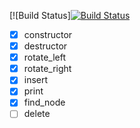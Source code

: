 [![Build Status][![Build Status](https://travis-ci.org/Patroc1us/RedBlackTree.svg?branch=master)](https://travis-ci.org/Patroc1us/RedBlackTree)

- [x] constructor
- [x] destructor
- [x] rotate_left
- [x] rotate_right
- [x] insert
- [x] print
- [x] find_node
- [ ] delete
